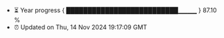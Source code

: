 - ⏳ Year progress { ██████████████████████████▁▁▁▁ } 87.10 %
- ⏰ Updated on Thu, 14 Nov 2024 19:17:09 GMT

